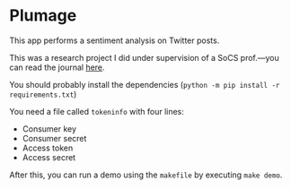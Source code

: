 # Plumage
This app performs a sentiment analysis on Twitter posts.

This was a research project I did under supervision of a SoCS prof.—you can read the journal [here](https://github.com/jnguyen1098/plumage/blob/master/Quarantine%20Quibbles%20-%20a%20Sentiment%20Analysis%20of%20COVID-19%20Tweets.pdf).

You should probably install the dependencies (`python -m pip install -r requirements.txt`)

You need a file called `tokeninfo` with four lines:
- Consumer key
- Consumer secret
- Access token
- Access secret

After this, you can run a demo using the `makefile` by executing `make demo`.
